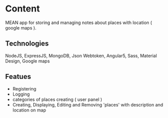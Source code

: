 # Content

MEAN app for storing and managing notes about places with location ( google maps ). 

## Technologies

NodeJS,
ExpressJS,
MongoDB,
Json Webtoken,
Angular5,
Sass,
Material Design,
Google maps

## Featues
* Registering
* Logging
* categories of places creating ( user panel )
* Creating, Displaying, Editing and Removing 'places' with description and location on map

